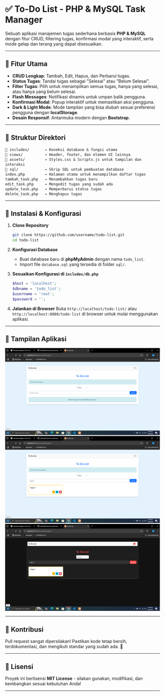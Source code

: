 # ✅ To-Do List - PHP & MySQL Task Manager

Sebuah aplikasi manajemen tugas sederhana berbasis **PHP & MySQL** dengan fitur CRUD, filtering tugas, konfirmasi modal yang interaktif, serta mode gelap dan terang yang dapat disesuaikan.

---

## 🚀 Fitur Utama
- **CRUD Lengkap**: Tambah, Edit, Hapus, dan Perbarui tugas.
- **Status Tugas**: Tandai tugas sebagai "Selesai" atau "Belum Selesai".
- **Filter Tugas**: Pilih untuk menampilkan semua tugas, hanya yang selesai, atau hanya yang belum selesai.
- **Flash Messages**: Notifikasi dinamis untuk umpan balik pengguna.
- **Konfirmasi Modal**: Popup interaktif untuk memastikan aksi pengguna.
- **Dark & Light Mode**: Mode tampilan yang bisa diubah sesuai preferensi pengguna dengan **localStorage**.
- **Desain Responsif**: Antarmuka modern dengan **Bootstrap**.

---

## 📂 Struktur Direktori
```plaintext
📁 includes/       → Koneksi database & fungsi utama
📁 views/          → Header, footer, dan elemen UI lainnya
📁 assets/         → Styles.css & Scripts.js untuk tampilan dan interaksi
📁 sql/            → Skrip SQL untuk pembuatan database
index.php         → Halaman utama untuk menampilkan daftar tugas
tambah_task.php   → Menambahkan tugas baru
edit_task.php     → Mengedit tugas yang sudah ada
update_task.php   → Memperbarui status tugas
delete_task.php   → Menghapus tugas
```

---

## 🔧 Instalasi & Konfigurasi
1. **Clone Repository**
   ```bash
   git clone https://github.com/username/todo-list.git
   cd todo-list
   ```

2. **Konfigurasi Database**
   - Buat database baru di **phpMyAdmin** dengan nama `todo_list`.
   - Import file `database.sql` yang tersedia di folder `sql/`.

3. **Sesuaikan Konfigurasi di `includes/db.php`**
   ```php
   $host = 'localhost';
   $dbname = 'todo_list';
   $username = 'root';
   $password = '';
   ```

4. **Jalankan di Browser**
   Buka `http://localhost/todo-list/` atau `http://localhost:8080/todo-list` di browser untuk mulai menggunakan aplikasi.

---

## 📸 Tampilan Aplikasi
![Screenshot](assets/Screenshot%20(248).png)
![Screenshot](assets/Screenshot%20(249).png)
![Screenshot](assets/Screenshot%20(250).png)

---

## 🤝 Kontribusi
Pull request sangat dipersilakan! Pastikan kode tetap bersih, terdokumentasi, dan mengikuti standar yang sudah ada. 🚀

---

## 📜 Lisensi
Proyek ini berlisensi **MIT License** - silakan gunakan, modifikasi, dan kembangkan sesuai kebutuhan Anda!

---

